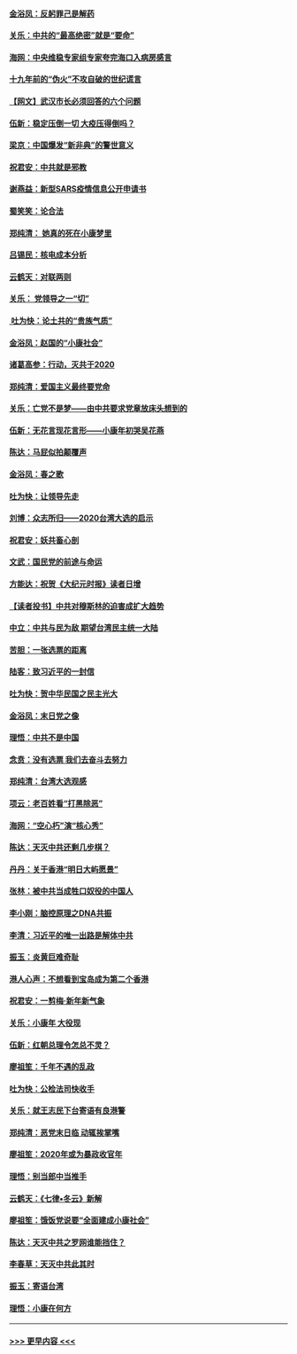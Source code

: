#### [金浴凤：反躬罪己是解药](../pages/nsc993/n11820280.md?t=01252201) 
#### [关乐：中共的“最高绝密”就是“要命”](../pages/nsc993/n11816946.md?t=01252201) 
#### [海网：中央维稳专家组专家夸完海口入病房感言](../pages/nsc993/n11815138.md?t=01252201) 
#### [十九年前的“伪火”不攻自破的世纪谎言](../pages/nsc993/n11813238.md?t=01252201) 
#### [【网文】武汉市长必须回答的六个问题](../pages/nsc993/n11813848.md?t=01252201) 
#### [伍新：稳定压倒一切 大疫压得倒吗？](../pages/nsc993/n11812634.md?t=01252201) 
#### [梁京：中国爆发“新非典”的警世意义](../pages/nsc993/n11812554.md?t=01252201) 
#### [祝君安：中共就是邪教](../pages/nsc993/n11812431.md?t=01252201) 
#### [谢燕益：新型SARS疫情信息公开申请书](../pages/nsc993/n11808840.md?t=01252201) 
#### [蜀笑笑：论合法](../pages/nsc993/n11808064.md?t=01252201) 
#### [郑纯清： 她真的死在小康梦里](../pages/nsc993/n11806623.md?t=01252201) 
#### [吕锡民：核电成本分析](../pages/nsc993/n11806284.md?t=01252201) 
#### [云鹤天：对联两则](../pages/nsc993/n11805957.md?t=01252201) 
#### [关乐： 党领导之一“切”](../pages/nsc993/n11804505.md?t=01252201) 
#### [ 吐为快：论土共的“贵族气质”](../pages/nsc993/n11804490.md?t=01252201) 
#### [金浴凤：赵国的“小康社会”](../pages/nsc993/n11804452.md?t=01252201) 
#### [诸葛高参：行动，灭共于2020](../pages/nsc993/n11804120.md?t=01252201) 
#### [郑纯清：爱国主义最终要党命](../pages/nsc993/n11802197.md?t=01252201) 
#### [关乐：亡党不是梦——由中共要求党章放床头想到的](../pages/nsc993/n11802156.md?t=01252201) 
#### [伍新：无花言现花言形——小康年初哭吴花燕](../pages/nsc993/n11800044.md?t=01252201) 
#### [陈达：马屁似拍颠覆声](../pages/nsc993/n11800010.md?t=01252201) 
#### [金浴凤：春之歌](../pages/nsc993/n11797687.md?t=01252201) 
#### [吐为快：让领导先走](../pages/nsc993/n11797512.md?t=01252201) 
#### [刘博：众志所归——2020台湾大选的启示](../pages/nsc993/n11796878.md?t=01252201) 
#### [祝君安：妖共畜心剖](../pages/nsc993/n11794273.md?t=01252201) 
#### [文武：国民党的前途与命运](../pages/nsc993/n11794198.md?t=01252201) 
#### [方能达：祝贺《大纪元时报》读者日增](../pages/nsc993/n11793807.md?t=01252201) 
#### [【读者投书】中共对穆斯林的迫害成扩大趋势](../pages/nsc993/n11791371.md?t=01252201) 
#### [中立：中共与民为敌 期望台湾民主统一大陆](../pages/nsc993/n11790392.md?t=01252201) 
#### [苦胆：一张选票的距离](../pages/nsc993/n11788914.md?t=01252201) 
#### [陆客：致习近平的一封信](../pages/nsc993/n11788867.md?t=01252201) 
#### [吐为快：贺中华民国之民主光大](../pages/nsc993/n11788618.md?t=01252201) 
#### [金浴凤：末日党之像](../pages/nsc993/n11787475.md?t=01252201) 
#### [理悟：中共不是中国](../pages/nsc993/n11787463.md?t=01252201) 
#### [念贲：没有选票  我们去奋斗去努力](../pages/nsc993/n11787398.md?t=01252201) 
#### [郑纯清：台湾大选观感](../pages/nsc993/n11786210.md?t=01252201) 
#### [项云：老百姓看“打黑除恶”](../pages/nsc993/n11785398.md?t=01252201) 
#### [海网：“空心朽”演“核心秀”](../pages/nsc993/n11783874.md?t=01252201) 
#### [陈达：天灭中共还剩几步棋？](../pages/nsc993/n11783719.md?t=01252201) 
#### [丹丹：关于香港“明日大屿愿景”](../pages/nsc993/n11783273.md?t=01252201) 
#### [张林：被中共当成牲口奴役的中国人](../pages/nsc993/n11782397.md?t=01252201) 
#### [李小刚：脑控原理之DNA共振](../pages/nsc993/n11780962.md?t=01252201) 
#### [李清：习近平的唯一出路是解体中共](../pages/nsc993/n11780866.md?t=01252201) 
#### [振玉：炎黄巨难奇耻](../pages/nsc993/n11779632.md?t=01252201) 
#### [港人心声：不想看到宝岛成为第二个香港](../pages/nsc993/n11778817.md?t=01252201) 
#### [祝君安：一剪梅‧新年新气象](../pages/nsc993/n11776340.md?t=01252201) 
#### [关乐：小康年 大役现](../pages/nsc993/n11774213.md?t=01252201) 
#### [伍新：红朝总理令怎总不灵？](../pages/nsc993/n11770813.md?t=01252201) 
#### [廖祖笙：千年不遇的乱政](../pages/nsc993/n11770373.md?t=01252201) 
#### [吐为快：公检法司快收手](../pages/nsc993/n11770359.md?t=01252201) 
#### [关乐：就王志民下台寄语有良港警](../pages/nsc993/n11769903.md?t=01252201) 
#### [郑纯清：恶党末日临 动辄挨掌嘴](../pages/nsc993/n11769356.md?t=01252201) 
#### [廖祖笙：2020年或为暴政收官年](../pages/nsc993/n11768216.md?t=01252201) 
#### [理悟：别当郎中当推手](../pages/nsc993/n11768243.md?t=01252201) 
#### [云鹤天：《七律▪冬云》新解](../pages/nsc993/n11768204.md?t=01252201) 
#### [廖祖笙：饿饭党说要“全面建成小康社会”](../pages/nsc993/n11767482.md?t=01252201) 
#### [陈达：天灭中共之罗网谁能挡住？](../pages/nsc993/n11767465.md?t=01252201) 
#### [李春草：天灭中共此其时](../pages/nsc993/n11767452.md?t=01252201) 
#### [振玉：寄语台湾](../pages/nsc993/n11767432.md?t=01252201) 
#### [理悟：小康在何方](../pages/nsc993/n11767394.md?t=01252201) 

----
#### [ >>> 更早内容 <<< ](../indexes/nsc993-earlier.md)
